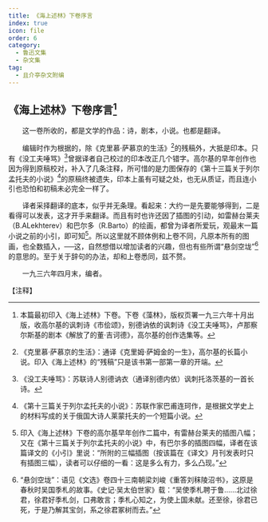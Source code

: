 ```yaml
---
title: 《海上述林》下卷序言
index: true
icon: file
order: 6
category:
  - 鲁迅文集
  - 杂文集
tag:  
  - 且介亭杂文附编
---
```


## 《海上述林》下卷序言[^①]

　　这一卷所收的，都是文学的作品：诗，剧本，小说。也都是翻译。

　　编辑时作为根据的，除《克里慕·萨慕京的生活》[^②]的残稿外，大抵是印本。只有《没工夫唾骂》[^③]曾据译者自己校过的印本改正几个错字。高尔基的早年创作也因为得到原稿校对，补入了几条注释，所可惜的是力图保存的《第十三篇关于列尔孟托夫的小说》[^④]的原稿终被遗失，印本上虽有可疑之处，也无从质证，而且连小引也恐怕和初稿未必完全一样了。

　　译者采择翻译的底本，似乎并无条理。看起来：大约一是先要能够得到，二是看得可以发表，这才开手来翻译。而且有时也许还因了插图的引动，如雷赫台莱夫（B.ALekhterev）和巴尔多（R.Barto）的绘画，都曾为译者所爱玩，观最末一篇小说之前的小引，即可知[^⑤]。所以这里就不顾体例和上卷不同，凡原本所有的图画，也全数插入，──这，自然想借以增加读者的兴趣，但也有些所谓“悬剑空垅”[^⑥]的意思的。至于关于辞句的办法，却和上卷悉同，兹不赘。

　　一九三六年四月末，编者。

【注释】

[^①]:本篇最初印入《海上述林》下卷。下卷《藻林》，版权页署一九三六年十月出版，收高尔基的讽刺诗《市侩颂》，别德讷依的讽刺诗《没工夫唾骂》，卢那察尔斯基的剧本《解放了的董·吉诃德》，高尔基的创作选集等。

[^②]:《克里慕·萨慕京的生活》：通译《克里姆·萨姆金的一生》，高尔基的长篇小说。印入《海上述林》的“残稿”只是该书第一部第一章的开端。

[^③]:《没工夫唾骂》：苏联诗人别德讷衣（通译别德内依）讽刺托洛茨基的一首长诗。

[^④]:《第十三篇关于列尔孟托夫的小说》：苏联作家巴甫连珂作，是根据文学史上的材料写成的关于俄国大诗人莱蒙托夫的一个短篇小说。

[^⑤]:印入《海上述林》下卷的高尔基早年创作二篇中，有雷赫台莱夫的插图八幅；又在《第十三篇关于列尔孟托夫的小说》中，有巴尔多的插图四幅，译者在该篇译文的《小引》里说：“所附的三幅插图（按该篇在《译文》月刊发表时只有插图三幅），读者可以仔细的一看：这是多么有力，多么凸现。”

[^⑥]:“悬剑空垅”：语见《文选》卷四十三南朝梁刘峻《重答刘秣陵沼书》，这原是春秋时吴国季札的故事。《史记·吴太伯世家》载：“吴使季札聘于鲁……北过徐君，徐君好季札剑，口弗敢言；季札心知之，为使上国未献。还至徐，徐君已死，于是乃解其宝剑，系之徐君冢树而去。”
